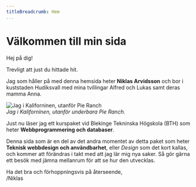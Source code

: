 ```yaml
---
titleBreadcrumb: Hem
...
```

Välkommen till min sida
===============================

Hej på dig!

Trevligt att just du hittade hit.

Jag som håller på med denna hemsida heter **Niklas Arvidsson** och bor i kuststaden Hudiksvall med mina tvillingar Alfred och Lukas samt deras mamma Anna.

![Jag i Kaliforninen, utanför Pie Ranch](img/niklas_pieranch.jpg)<br>
*Jag i Kaliforninen, utanför underbara Pie Ranch.*

Just nu läser jag ett kurspaket vid Blekinge Tekninska Högskola (BTH) som heter **Webbprogrammering och databaser**.

Denna sida som är en del av det andra momentet av detta paket som heter **Teknisk webbdesign och användbarhet**, eller *Design* som det kort kallas, och kommer att förändras i takt med att jag lär mig nya saker. Så gör gärna ett besök med jämna mellanrum för att se hur den utvecklas.

Ha det bra och förhoppningsvis på återseende,  
/Niklas
